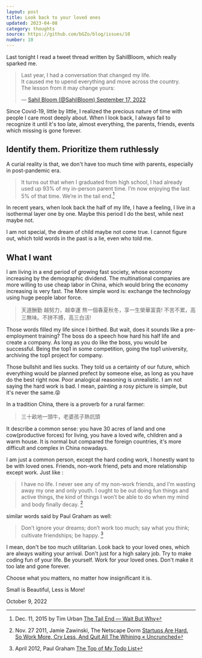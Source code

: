 ```yaml
---
layout: post
title: Look back to your loved ones
updated: 2023-04-08
category: thoughts
source: https://github.com/bGZo/blog/issues/10
number: 10
---
```


Last tonight I read a tweet thread written by SahilBloom, which really sparked me.

<blockquote class="twitter-tweet"><p lang="en" dir="ltr">Last year, I had a conversation that changed my life.<br>It caused me to upend everything and move across the country.<br>The lesson from it may change yours:</p>&mdash; <a href="https://twitter.com/SahilBloom/status/1571137341997318147">Sahil Bloom (@SahilBloom) September 17, 2022</a></blockquote>
<script async src="https://platform.twitter.com/widgets.js" charset="utf-8"></script>

Since Covid-19, little by little, I realized the precious nature of time with people I care most deeply about. When I look back, I always fail to recognize it until it's too late, almost everything, the parents, friends, events which missing is gone forever.

## Identify them. Prioritize them ruthlessly

A curial reality is that, we don't have too much time with parents, especially in post-pandemic era.

> It turns out that when I graduated from high school, I had already used up 93% of my in-person parent time. I’m now enjoying the last 5% of that time. We’re in the tail end.[^1]

In recent years, when look back the half of my life, I have a feeling, I live in a isothermal layer one by one. Maybe this period I do the best, while next maybe not.

I am not special, the dream of child maybe not come true. I cannot figure out, which told words in the past is a lie, even who told me. 

## What I want

I am living in a end period of growing fast society, whose economy increasing by the demographic dividend. The multinational companies are more willing to use cheap labor in China, which would bring the economy increasing is very fast. The More simple word is: exchange the technology using huge people labor force.

> 天道酬勤
> 越努力，越幸運
> 熬一個春夏秋冬，享一生榮華富貴!
> 不苦不累，高三無味。不拼不搏，高三白活!

Those words filled my life since I birthed. But wait, does it sounds like a pre-employment training? The boss do a speech how hard his half life and create a company. As long as you do like the boss, you would be successful. Being the top1 in some competition, going the top1 university, archiving the top1 project for company.

Those bullshit and lies sucks. They told us a certainty of our future, which everything would be planned prefect by someone else, as long as you have do the best right now.  Poor analogical reasoning is unrealistic. I am not saying the hard work is bad. I mean, painting a rosy picture is simple, but it's never the same.😝

In a tradition China, there is a proverb for a rural farmer:

> 三十畝地一頭牛，老婆孩子熱炕頭

It describe a common sense: you have 30 acres of land and one cow(productive forces) for living, you have a loved wife, children and a warm house. It is normal but compared the foreign countries, it's more difficult and complex in China nowadays.

I am just a common person, except the hard coding work, I honestly want to be with loved ones. Friends, non-work friend, pets and more relationship except work. Just like :

> I have no life. I never see any of my non-work friends, and I’m wasting away my one and only youth. I ought to be out doing fun things and active things, the kind of things I won’t be able to do when my mind and body finally decay. [^2]

similar words said by Paul Graham as well:

> Don’t ignore your dreams; don’t work too much; say what you think; cultivate friendships; be happy. [^3]

I mean, don't be too much utilitarian. Look back to your loved ones, which are always waiting your arrival. Don't just for a high salary job. Try to make coding fun of your life. Be yourself. Work for your loved ones. Don't make it too late and gone forever. 

Choose what you matters, no matter how insignificant it is. 

Small is Beautiful, Less is More!

October 9, 2022

[^1]: Dec. 11, 2015 by Tim Urban [The Tail End — Wait But Why](https://waitbutwhy.com/2015/12/the-tail-end.html)
[^2]: Nov. 27 2011, Jamie Zawinski, The Netscape Dorm [Startups Are Hard. So Work More, Cry Less, And Quit All The Whining « Uncrunched](https://web.archive.org/web/20111128190028/http://uncrunched.com:80/2011/11/27/startups-are-hard-so-work-more-cry-less-and-quit-all-the-whining/)
[^3]: April 2012, Paul Graham [The Top of My Todo List](http://www.paulgraham.com/todo.html)